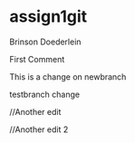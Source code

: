 # assign1git

Brinson Doederlein

First Comment

This is a change on newbranch

testbranch change

//Another edit

//Another edit 2

